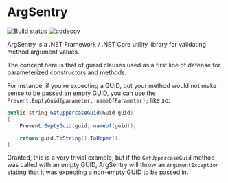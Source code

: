 # ArgSentry

[![Build status](https://ci.appveyor.com/api/projects/status/yxa3tt4d9exdhgik?svg=true)](https://ci.appveyor.com/project/eric-davis/argsentry)
[![codecov](https://codecov.io/gh/eric-davis/ArgSentry/branch/master/graph/badge.svg)](https://codecov.io/gh/eric-davis/ArgSentry)

ArgSentry is a .NET Framework / .NET Core utility library for validating method argument values.

The concept here is that of guard clauses used as a first line of defense for parameterized constructors and methods.

For instance, if you're expecting a GUID, but your method would not make sense to be passed an empty GUID, you can use the `Prevent.EmptyGuid(parameter, nameOfParameter);` like so:

```csharp
public string GetUppercaseGuid(Guid guid)
{
    Prevent.EmptyGuid(guid, nameof(guid));

    return guid.ToString().ToUpper();
}
```

Granted, this is a very trivial example, but if the `GetUppercaseGuid` method was called with an empty GUID, ArgSentry will throw an `ArgumentException` stating that it was expecting a non-empty GUID to be passed in.
